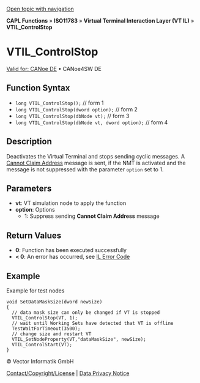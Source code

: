 [Open topic with navigation](../../../../../../CANoeDEFamily.htm#Topics/CAPLFunctions/ISO11783/ISOInteractionLayerVT/Functions/CAPLfunctionIso11783VTILControlStop.md)

**CAPL Functions** » **ISO11783** » **Virtual Terminal Interaction Layer (VT IL)** » **VTIL_ControlStop**

# VTIL_ControlStop

[Valid for: CANoe DE](../../../../Shared/FeatureAvailability.md) • CANoe4SW DE

## Function Syntax

- `long VTIL_ControlStop();` // form 1
- `long VTIL_ControlStop(dword option);` // form 2
- `long VTIL_ControlStop(dbNode vt);` // form 3
- `long VTIL_ControlStop(dbNode vt, dword option);` // form 4

## Description

Deactivates the Virtual Terminal and stops sending cyclic messages. A [Cannot Claim Address](../../../../CANoeCANalyzer/J1939/j1939basics/j1939NMT.md) message is sent, if the NMT is activated and the message is not suppressed with the parameter `option` set to 1.

## Parameters

- **vt**: VT simulation node to apply the function
- **option**: Options
  - 1: Suppress sending **Cannot Claim Address** message

## Return Values

- **0**: Function has been executed successfully
- **< 0**: An error has occurred, see [IL Error Code](../../../CAPLfunctionsISOj1939ErrorCodes.md)

## Example

Example for test nodes

```plaintext
void SetDataMaskSize(dword newSize)
{
  // data mask size can only be changed if VT is stopped
  VTIL_ControlStop(VT, 1);
  // wait until Working Sets have detected that VT is offline
  TestWaitForTimeout(3500);
  // change size and restart VT
  VTIL_SetNodeProperty(VT,"dataMaskSize", newSize);
  VTIL_ControlStart(VT);
}
```

© Vector Informatik GmbH

[Contact/Copyright/License](../../../../Shared/ContactCopyrightLicense.md) | [Data Privacy Notice](https://www.vector.com/int/en/company/get-info/privacy-policy/)